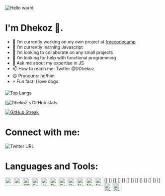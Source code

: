 
<img src="https://raw.githubusercontent.com/sagar-viradiya/sagar-viradiya/master/resources/banner.png" alt="Hello world">

# I'm Dhekoz :wave:.

- 🔭 I’m currently working on my own project at <a href ="https://www.freecodecamp.org/learn/javascript-algorithms-and-data-structures/functional-programming/use-the-reduce-method-to-analyze-data">freecodecamp</a>
- 🌱 I’m currently learning Javascript
- 👯 I’m looking to collaborate on any small projects
- 🤔 I’m looking for help with functional programming
- 💬 Ask me about my expertise in JS
- 📫 How to reach me: Twitter @DDhekoz
- 😄 Pronouns: he/him
- ⚡ Fun fact: I love dogs

[![Top Langs](https://github-readme-stats.vercel.app/api/top-langs/?username=dhekoz&layout=compact&theme=transparent)](https://github.com/dhekoz/github-readme-stats)

[![Dhekoz's GitHub stats](https://github-readme-stats.vercel.app/api?username=dhekoz&show_icons=true&theme=transparent)

[![GitHub Streak](https://streak-stats.demolab.com/?user=dhekoz&theme=tokyonight)](https://git.io/streak-stats)

# Connect with me:
![Twitter URL](https://img.shields.io/twitter/url?url=https%3A%2F%2Fddhekoz)

# Languages and Tools:

[<img align="left" width="26px" src="https://cdn.jsdelivr.net/gh/devicons/devicon/icons/vscode/vscode-original.svg"/>]
[<img align="left" width="26px" src="https://cdn.jsdelivr.net/gh/devicons/devicon/icons/html5/html5-original.svg"/>]
[<img align="left" alt="CSS3" width="26px" src="https://cdn.jsdelivr.net/gh/devicons/devicon/icons/css3/css3-original.svg"/>]
[<img align="left" alt="Sass" width="26px" src="https://cdn.jsdelivr.net/gh/devicons/devicon/icons/sass/sass-original.svg"/>]
[<img align="left" alt="JavaScript" width="26px" src="https://cdn.jsdelivr.net/gh/devicons/devicon/icons/javascript/javascript-original.svg"/>]
[<img align="left" alt="React" width="26px" src="https://cdn.jsdelivr.net/gh/devicons/devicon/icons/react/react-original.svg"/>]
[<img align="left" alt="Gatsby" width="26px" src="https://cdn.jsdelivr.net/gh/devicons/devicon/icons/gatsby/gatsby-original.svg"/>]
[<img align="left" alt="GraphQL" width="26px" src="https://cdn.jsdelivr.net/gh/devicons/devicon/icons/graphql/graphql-plain.svg"/>]
[<img align="left" alt="Node.js" width="26px" src="https://cdn.jsdelivr.net/gh/devicons/devicon/icons/nodejs/nodejs-original.svg"/>]
[<img align="left" alt="MongoDB" width="26px" src="https://cdn.jsdelivr.net/gh/devicons/devicon/icons/mongodb/mongodb-original.svg"/>]
[<img align="left" alt="MySQL" width="26px" src="https://cdn.jsdelivr.net/gh/devicons/devicon/icons/mysql/mysql-original.svg"/>]
[<img align="left" alt="Git" width="26px" src="https://cdn.jsdelivr.net/gh/devicons/devicon/icons/git/git-original.svg"/>]
[<img align="left" alt="GitHub" width="26px" src="https://user-images.githubusercontent.com/3369400/139447912-e0f43f33-6d9f-45f8-be46-2df5bbc91289.png"/>]
